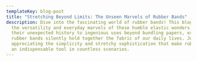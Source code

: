 ```yaml
---
templateKey: blog-post
title: "Stretching Beyond Limits: The Unseen Marvels of Rubber Bands"
description: Dive into the fascinating world of rubber bands! This blog unveils
  the versatility and everyday marvels of these humble elastic wonders. From
  their unexpected history to ingenious uses beyond bundling papers, explore how
  rubber bands silently hold together the fabric of our daily lives. Join us in
  appreciating the simplicity and stretchy sophistication that make rubber bands
  an indispensable tool in countless scenarios.
---
```

